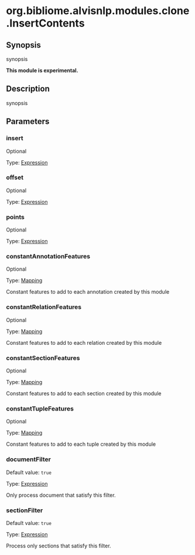 # org.bibliome.alvisnlp.modules.clone.InsertContents

## Synopsis

synopsis

**This module is experimental.**

## Description

synopsis

## Parameters

<a name="insert">

### insert

Optional

Type: [Expression](../converter/alvisnlp.corpus.expressions.Expression)



<a name="offset">

### offset

Optional

Type: [Expression](../converter/alvisnlp.corpus.expressions.Expression)



<a name="points">

### points

Optional

Type: [Expression](../converter/alvisnlp.corpus.expressions.Expression)



<a name="constantAnnotationFeatures">

### constantAnnotationFeatures

Optional

Type: [Mapping](../converter/alvisnlp.module.types.Mapping)

Constant features to add to each annotation created by this module

<a name="constantRelationFeatures">

### constantRelationFeatures

Optional

Type: [Mapping](../converter/alvisnlp.module.types.Mapping)

Constant features to add to each relation created by this module

<a name="constantSectionFeatures">

### constantSectionFeatures

Optional

Type: [Mapping](../converter/alvisnlp.module.types.Mapping)

Constant features to add to each section created by this module

<a name="constantTupleFeatures">

### constantTupleFeatures

Optional

Type: [Mapping](../converter/alvisnlp.module.types.Mapping)

Constant features to add to each tuple created by this module

<a name="documentFilter">

### documentFilter

Default value: `true`

Type: [Expression](../converter/alvisnlp.corpus.expressions.Expression)

Only process document that satisfy this filter.

<a name="sectionFilter">

### sectionFilter

Default value: `true`

Type: [Expression](../converter/alvisnlp.corpus.expressions.Expression)

Process only sections that satisfy this filter.

